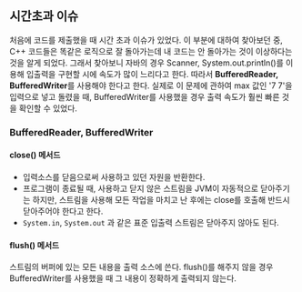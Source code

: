 ## 시간초과 이슈

처음에 코드를 제출했을 때 시간 초과 이슈가 있었다. 이 부분에 대하여 찾아보던 중, C++ 코드들은 똑같은 로직으로 잘 돌아가는데 내 코드는 안 돌아가는 것이 이상하다는 것을 알게 되었다. 그래서 찾아보니 자바의 경우 Scanner, System.out.println()를 이용해 입출력을 구현할 시에 속도가 많이 느리다고 한다.
따라서 **BufferedReader, BufferedWriter**를 사용해야 한다고 한다. 실제로 이 문제에 관하여 max 값인 '7 7'을 입력으로 넣고 돌렸을 때, BufferedWriter를 사용했을 경우 출력 속도가 훨씬 빠른 것을 확인할 수 있었다.

### BufferedReader, BufferedWriter

#### close() 메서드

- 입력소스를 닫음으로써 사용하고 있던 자원을 반환한다.
- 프로그램이 종료될 때, 사용하고 닫지 않은 스트림을 JVM이 자동적으로 닫아주기는 하지만, 스트림을 사용해 모든 작업을 마치고 난 후에는 close를 호출해 반드시 닫아주어야 한다고 한다.
- `System.in`, `System.out` 과 같은 표준 입출력 스트림은 닫아주지 않아도 된다.

#### flush() 메서드

스트림의 버퍼에 있는 모든 내용을 출력 소스에 쓴다. flush()를 해주지 않을 경우 BufferedWriter를 사용했을 때 그 내용이 정확하게 출력되지 않는다.